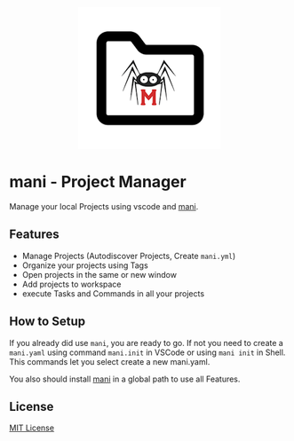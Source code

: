 <p align="center">
<img src="https://raw.githubusercontent.com/AnWeber/vscode-mani/main/icon.png" alt="mani - Project Manager" />
</p>


# mani - Project Manager

Manage your local Projects using vscode and [mani](https://github.com/alajmo/mani).

## Features

- Manage Projects (Autodiscover Projects, Create `mani.yml`) 
- Organize your projects using Tags
- Open projects in the same or new window
- Add projects to workspace
- execute Tasks and Commands in all your projects

## How to Setup

If you already did use `mani`, you are ready to go. If not you need to create a `mani.yaml` using command `mani.init` in VSCode or using `mani init` in Shell. This commands let you select create a new mani.yaml.

You also should install [mani](https://github.com/alajmo/mani?tab=readme-ov-file#installation) in a global path to use all Features.



## License
[MIT License](LICENSE)